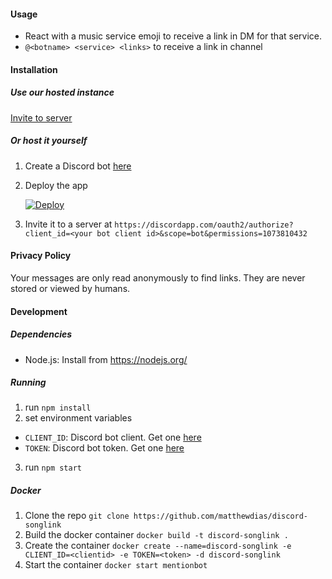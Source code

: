 #### Usage

- React with a music service emoji to receive a link in DM for that service.
- `@<botname> <service> <links>` to receive a link in channel

#### Installation

##### Use our hosted instance

[Invite to server](https://discordapp.com/api/oauth2/authorize?client_id=461312892139077635&permissions=1073810432&scope=bot)

##### Or host it yourself

1. Create a Discord bot [here](https://discordapp.com/developers/applications/me/create)
2. Deploy the app

    [![Deploy](https://www.herokucdn.com/deploy/button.svg)](https://heroku.com/deploy)

3. Invite it to a server at `https://discordapp.com/oauth2/authorize?client_id=<your bot client id>&scope=bot&permissions=1073810432`

#### Privacy Policy

Your messages are only read anonymously to find links. They are never stored or viewed by humans.

#### Development

##### Dependencies

- Node.js: Install from https://nodejs.org/

##### Running

1. run `npm install`
2. set environment variables
  - `CLIENT_ID`: Discord bot client. Get one [here](https://discordapp.com/developers/applications/me/create)
  - `TOKEN`: Discord bot token. Get one [here](https://discordapp.com/developers/applications/me/create)
3. run `npm start`

##### Docker
1. Clone the repo `git clone https://github.com/matthewdias/discord-songlink`
2. Build the docker container `docker build -t discord-songlink .`
3. Create the container `docker create --name=discord-songlink -e CLIENT_ID=<clientid> -e TOKEN=<token> -d discord-songlink`
4. Start the container `docker start mentionbot`
